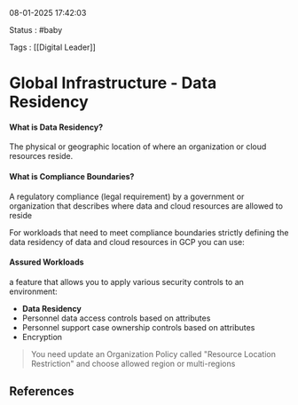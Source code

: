 08-01-2025 17:42:03

Status : #baby

Tags : [[Digital Leader]]

# Global Infrastructure - Data Residency
#### **What is Data Residency?**
The physical or geographic location of where an organization or cloud resources reside.

#### **What is Compliance Boundaries?**
A regulatory compliance (legal requirement) by a government or organization that
describes where data and cloud resources are allowed to reside

For workloads that need to meet compliance boundaries strictly defining
the data residency of data and cloud resources in GCP you can use:
#### Assured Workloads
a feature that allows you to apply various security controls to an environment:
- **Data Residency**
- Personnel data access controls based on attributes
- Personnel support case ownership controls based on attributes
- Encryption

>You need update an Organization Policy called
"Resource Location Restriction" and choose
allowed region or multi-regions

## References


